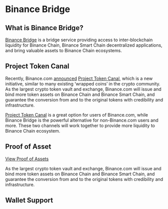# Binance Bridge

## What is Binance Bridge? <a id="what-is-binance-bridge"></a>

​[Binance Bridge](https://www.binance.org/en/bridge) is a bridge service providing access to inter-blockchain liquidity for Binance Chain, Binance Smart Chain decentralized applications, and bring valuable assets to Binance Chain ecosystems.

## Project Token Canal <a id="project-token-canal"></a>

Recently, Binance.com [announced](https://www.binance.com/en/support/articles/daca7c991d5f4c45a4d1083f70912515) [Project Token Canal](https://www.binance.org/en/blog/binance-presents-project-token-canal-2/), which is a new initiative, similar to many existing ‘wrapped coins’ in the crypto community. As the largest crypto token vault and exchange, Binance.com will issue and bind more token assets on Binance Chain and Binance Smart Chain, and guarantee the conversion from and to the original tokens with credibility and infrastructure.

​[Project Token Canal](https://www.binance.org/en/blog/binance-presents-project-token-canal-2/) is a great option for users of Binance.com, while Binance Bridge is the powerful alternative for non-Binance.com users and more. These two channels will work together to provide more liquidity to Binance Chain ecosystem.

## Proof of Asset <a id="proof-of-asset"></a>

[View Proof of Assets](https://www.binance.org/en/assets-proof)​

As the largest crypto token vault and exchange, Binance.com will issue and bind more token assets on Binance Chain and Binance Smart Chain, and guarantee the conversion from and to the original tokens with credibility and infrastructure.

## Wallet Support <a id="wallet-support"></a>

## ​ <a id="undefined"></a>

​

​

​

